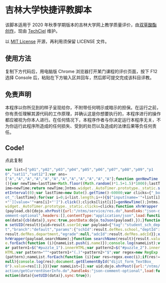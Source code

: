 # 吉林大学快捷评教脚本

该脚本适用于 2020 年秋季学期版本的吉林大学网上教学质量评价，由[双草酸酯](https://0x.mk)[创作](https://0x.mk/?p=166)，现由 [TechCiel](https://ciel.dev) 维护。

以 [MIT License](LICENSE) 开源，再利用须保留 LICENSE 文件。

## 使用方法

复制下方代码后，用电脑版 Chrome 浏览器打开某门课程的评价页面，按下 F12 选择 Console 后，粘贴在下方输入区并回车，然后即可提交完成该科目评教。

## 免责声明

本程序以你所见到的样子呈现给你，不附带任何明示或暗示的担保。在运行之前，你有责任理解其源代码的工作原理，并确认这是你想要执行的，本程序进行的操作都应被视为你本人进行。在任何情况下，本程序作者与你决定运行本程序无关，不为你运行此程序所造成的任何损失、受到的处罚以及造成的法律后果等负任何责任。

## Code!

<a id="copy" class="btn" onclick="navigator.clipboard.writeText(document.getElementsByTagName('code')[0].innerText)">点此复制</a>

<style>code { word-break: break-all !important; white-space: pre-wrap !important; }</style>

```js
var list=["p01","p02","p03","p04","p05","p06","p07","p08","p09","p10","sat11","sat12"];var ans=["A","A","A","A","A","A","A","A","A","A","A","A"];function genNewTime(){var newTime=lastTime+Math.floor((Math.random()*1.5+1.5)*1000);lastTime=newTime;return newTime;}ntms.widget._AutoTimer.prototype._static.setInterval(0);var lastTime=new Date().getTime()-60000;var clicks={"_boot_":lastTime};for(var i=0;i<list.length;i++){$("input[name='"+list[i]+"'][value='"+ans[i]+"']").click();clicks[list[i]]=genNewTime();}ntms.widget._AutoTimer.prototype._static.clicks=clicks;function xhrWrapper(payload,cb){dojo.xhrPost({url:"/ntms/service/res.do",handleAs:"json-comment-optional",headers:[],contentType:"application/json",load:function(data){cb(data)},sync:true,postData:dojo.toJson(payload),});}function setUID(result){uid=result.userId;var payload={"tag":"student_sch_dept","branch":"default","params":{"schId":result.defRes.school,"deptId":result.defRes.department,"egrade":null,"adcId":result.defRes.adcId}};xhrWrapper(payload,searchName);}function searchName(result){result.value.forEach(function (i){nameList.push(i.name)});console.log(nameList);var pattern1=$("#puzzle_1").innerHTML;var pattern2=$("#puzzle_2").innerHTML;var pattern="^"+pattern1+"(.)"+pattern2+"$";var regex=new RegExp(pattern);nameList.forEach(function (i){var res=regex.exec(i);if(res!=null){console.log(res);document.getElementById("dijit_form_TextBox_0").value=res[1];}})}var nameList=[];var uid;dojo.xhrPost({url:"/ntms/action/getCurrentUserInfo.do",handleAs:"json-comment-optional",load:function(data){setUID(data)},sync:true});
```
